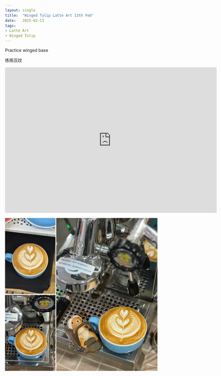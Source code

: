 ```yaml
---
layout: single
title:  "Winged Tulip Latte Art 13th Feb"
date:   2025-02-13
tags:
- Latte Art
- Winged Tulip
---
```



Practice winged base

练练压纹



<div class="embed-container">
  <iframe
      src="https://www.youtube.com/embed/EFN_QIL8LGQ"
      width="700"
      height="480"
      frameborder="0"
      allowfullscreen="true">
  </iframe>
</div>


![](/assets/img/2025/02/13/C556055B-E76B-486D-9010-43CA39FE53A6.JPG)

